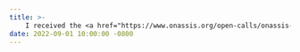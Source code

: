 ```yaml
---
title: >-
    I received the <a href="https://www.onassis.org/open-calls/onassis-foundation-scholarships-call" target="_blank"> Onassis Foundation Graduate Student Scholarship </a> &#x1FA99; $36K &#x1FA99; for 3 acedemic years (2022-2025).
date: 2022-09-01 10:00:00 -0800
---
```


